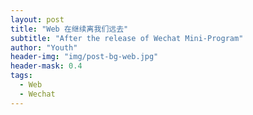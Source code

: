 ```yaml
---
layout: post
title: "Web 在继续离我们远去"
subtitle: "After the release of Wechat Mini-Program"
author: "Youth"
header-img: "img/post-bg-web.jpg"
header-mask: 0.4
tags:
  - Web
  - Wechat
---
```


